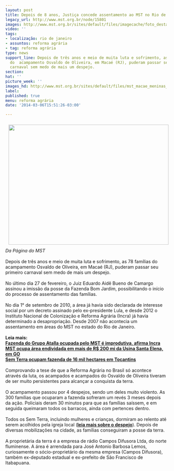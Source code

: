 ```yaml
---
layout: post
title: Depois de 8 anos, Justiça concede assentamento ao MST no Rio de Janeiro
legacy_url: http://www.mst.org.br/node/15801
images: http://www.mst.org.br/sites/default/files/imagecache/foto_destaque/mst_macae_meninas_bandeira!.jpg
video: ''
tags:
- localização: rio de janeiro
- assuntos: reforma agrária
- tag: reforma agrária
type: news
support_line: Depois de três anos e meio de muita luta e sofrimento, as 78 famílias
  do  acampamento Osvaldo de Oliveira, em Macaé (RJ), puderam passar seu  primeiro
  carnaval sem medo de mais um despejo.
section: 
hat: ''
picture_week: ''
images_hd: http://www.mst.org.br/sites/default/files/mst_macae_meninas_bandeira!.jpg
label: 
published: true
menu: reforma agrária
date: '2014-03-06T15:51:26-03:00'

---
```

<p><img style="margin: 10px; float: left;" src="http://www.mst.org.br/sites/default/files/mst_macae_meninas_bandeira.jpg" alt="" height="375" width="500"></p><p><br><em>Da Página do MST</em><br><br>Depois de três anos e meio de muita luta e sofrimento, as 78 famílias do acampamento Osvaldo de Oliveira, em Macaé (RJ), puderam passar seu primeiro carnaval sem medo de mais um despejo. <br><br>No último dia 27 de fevereiro, o Juiz Eduardo Aidê Bueno de Camargo assinou a imissão da posse da Fazenda Bom Jardim, possibilitando o início do processo de assentamento das famílias. <br><br>No dia 1° de setembro de 2010, a área já havia sido declarada de interesse social por um decreto assinado pelo ex-presidente Lula, e desde 2012 o Instituto Nacional de Colonização e Reforma Agrária (Incra) já havia determinado a desapropriação. Desde 2007 não acontecia um assentamento em áreas do MST no estado do Rio de Janeiro.<br><br><strong>Leia mais:<br><a href="http://www.mst.org.br/node/15795">Fazenda do Grupo Atalla ocupada pelo MST é improdutiva, afirma Incra <br></a></strong><a href="http://www.mst.org.br/node/15796"><strong>MST ocupa área endividada em mais de R$ 200 mi da Usina Santa Elena, em GO <br></strong></a><a href="http://www.mst.org.br/node/15790"><strong>Sem Terra ocupam fazenda de 16 mil hectares em Tocantins </strong></a><br><br>Comprovando a tese de que a Reforma Agrária no Brasil só acontece através da luta, os acampados e acampados do Osvaldo de Oliveira tiveram de ser muito persistentes para alcançar a conquista da terra. <br><br>O acampamento passou por 4 despejos, sendo um deles muito violento. As 300 famílias que ocuparam a fazenda sofreram um revés 3 meses depois da ação. Policiais deram 30 minutos para que as famílias saíssem, e em seguida queimaram todos os barracos, ainda com pertences dentro. <br><br>Todos os Sem Terra, incluindo mulheres e crianças, dormiram ao relento até serem acolhidos pela igreja local (<a href="http://boletimmstrj.mst.org.br/despejo-violento-do-acampamento-osvaldo-de-oliveira-em-macae/" target="_blank"><strong>leia mais sobre o despejo</strong></a>). Depois de diversas mobilizações na cidade, as famílias conseguiram a posse da terra. <br><br>A proprietária da terra é a empresa de rádio Campos Difusora Ltda, do norte fluminense. A área é arrendada para José Antonio Barbosa Lemos, curiosamente o sócio-proprietário da mesma empresa (Campos Difusora), também ex-deputado estadual e ex-prefeito de São Francisco de Itabapuana.</p>
